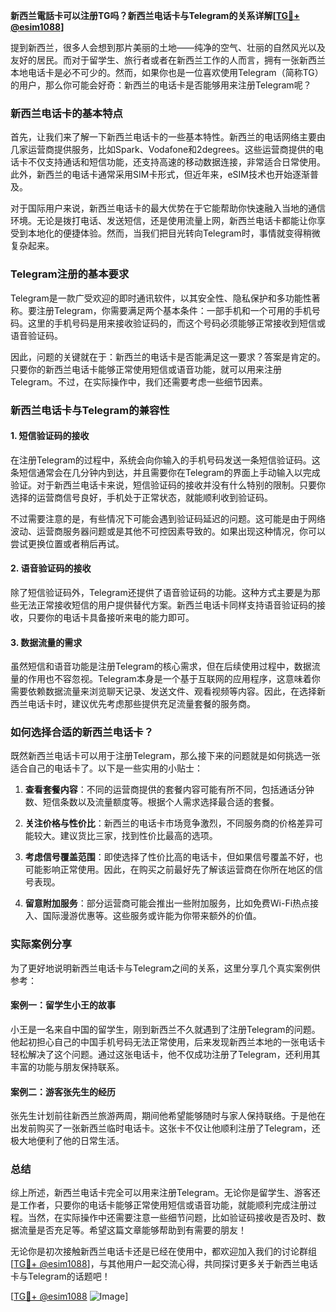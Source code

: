 **新西兰電話卡可以注册TG吗？新西兰电话卡与Telegram的关系详解[[TG💪+ @esim1088](https://t.me/s/esim1088)]**

提到新西兰，很多人会想到那片美丽的土地——纯净的空气、壮丽的自然风光以及友好的居民。而对于留学生、旅行者或者在新西兰工作的人而言，拥有一张新西兰本地电话卡是必不可少的。然而，如果你也是一位喜欢使用Telegram（简称TG）的用户，那么你可能会好奇：新西兰的电话卡是否能够用来注册Telegram呢？

### 新西兰电话卡的基本特点

首先，让我们来了解一下新西兰电话卡的一些基本特性。新西兰的电话网络主要由几家运营商提供服务，比如Spark、Vodafone和2degrees。这些运营商提供的电话卡不仅支持通话和短信功能，还支持高速的移动数据连接，非常适合日常使用。此外，新西兰的电话卡通常采用SIM卡形式，但近年来，eSIM技术也开始逐渐普及。

对于国际用户来说，新西兰电话卡的最大优势在于它能帮助你快速融入当地的通信环境。无论是拨打电话、发送短信，还是使用流量上网，新西兰电话卡都能让你享受到本地化的便捷体验。然而，当我们把目光转向Telegram时，事情就变得稍微复杂起来。

### Telegram注册的基本要求

Telegram是一款广受欢迎的即时通讯软件，以其安全性、隐私保护和多功能性著称。要注册Telegram，你需要满足两个基本条件：一部手机和一个可用的手机号码。这里的手机号码是用来接收验证码的，而这个号码必须能够正常接收到短信或语音验证码。

因此，问题的关键就在于：新西兰的电话卡是否能满足这一要求？答案是肯定的。只要你的新西兰电话卡能够正常使用短信或语音功能，就可以用来注册Telegram。不过，在实际操作中，我们还需要考虑一些细节因素。

### 新西兰电话卡与Telegram的兼容性

#### 1. 短信验证码的接收

在注册Telegram的过程中，系统会向你输入的手机号码发送一条短信验证码。这条短信通常会在几分钟内到达，并且需要你在Telegram的界面上手动输入以完成验证。对于新西兰电话卡来说，短信验证码的接收并没有什么特别的限制。只要你选择的运营商信号良好，手机处于正常状态，就能顺利收到验证码。

不过需要注意的是，有些情况下可能会遇到验证码延迟的问题。这可能是由于网络波动、运营商服务器问题或是其他不可控因素导致的。如果出现这种情况，你可以尝试更换位置或者稍后再试。

#### 2. 语音验证码的接收

除了短信验证码外，Telegram还提供了语音验证码的功能。这种方式主要是为那些无法正常接收短信的用户提供替代方案。新西兰电话卡同样支持语音验证码的接收，只要你的电话卡具备接听来电的能力即可。

#### 3. 数据流量的需求

虽然短信和语音功能是注册Telegram的核心需求，但在后续使用过程中，数据流量的作用也不容忽视。Telegram本身是一个基于互联网的应用程序，这意味着你需要依赖数据流量来浏览聊天记录、发送文件、观看视频等内容。因此，在选择新西兰电话卡时，建议优先考虑那些提供充足流量套餐的服务商。

### 如何选择合适的新西兰电话卡？

既然新西兰电话卡可以用于注册Telegram，那么接下来的问题就是如何挑选一张适合自己的电话卡了。以下是一些实用的小贴士：

1. **查看套餐内容**：不同的运营商提供的套餐内容可能有所不同，包括通话分钟数、短信条数以及流量额度等。根据个人需求选择最合适的套餐。
   
2. **关注价格与性价比**：新西兰的电话卡市场竞争激烈，不同服务商的价格差异可能较大。建议货比三家，找到性价比最高的选项。

3. **考虑信号覆盖范围**：即使选择了性价比高的电话卡，但如果信号覆盖不好，也可能影响正常使用。因此，在购买之前最好先了解该运营商在你所在地区的信号表现。

4. **留意附加服务**：部分运营商可能会推出一些附加服务，比如免费Wi-Fi热点接入、国际漫游优惠等。这些服务或许能为你带来额外的价值。

### 实际案例分享

为了更好地说明新西兰电话卡与Telegram之间的关系，这里分享几个真实案例供参考：

#### 案例一：留学生小王的故事

小王是一名来自中国的留学生，刚到新西兰不久就遇到了注册Telegram的问题。他起初担心自己的中国手机号码无法正常使用，后来发现新西兰本地的一张电话卡轻松解决了这个问题。通过这张电话卡，他不仅成功注册了Telegram，还利用其丰富的功能与朋友保持联系。

#### 案例二：游客张先生的经历

张先生计划前往新西兰旅游两周，期间他希望能够随时与家人保持联络。于是他在出发前购买了一张新西兰临时电话卡。这张卡不仅让他顺利注册了Telegram，还极大地便利了他的日常生活。

### 总结

综上所述，新西兰电话卡完全可以用来注册Telegram。无论你是留学生、游客还是工作者，只要你的电话卡能够正常使用短信或语音功能，就能顺利完成注册过程。当然，在实际操作中还需要注意一些细节问题，比如验证码接收是否及时、数据流量是否充足等。希望这篇文章能够帮助到有需要的朋友！

无论你是初次接触新西兰电话卡还是已经在使用中，都欢迎加入我们的讨论群组[[TG💪+ @esim1088](https://t.me/s/esim1088)]，与其他用户一起交流心得，共同探讨更多关于新西兰电话卡与Telegram的话题吧！

[[TG💪+ @esim1088](https://t.me/s/esim1088) ![Image](https://i.postimg.cc/4NQfJmqS/Snipaste-2025-05-13-00-14-12.png)]